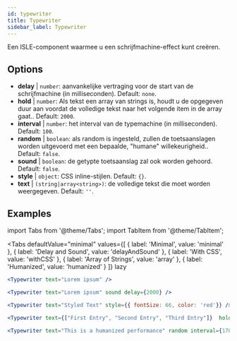 ```yaml
---
id: typewriter 
title: Typewriter
sidebar_label: Typewriter
---
```


Een ISLE-component waarmee u een schrijfmachine-effect kunt creëren.

## Options

* __delay__ | `number`: aanvankelijke vertraging voor de start van de schrijfmachine (in milliseconden). Default: `none`.
* __hold__ | `number`: Als tekst een array van strings is, houdt u de opgegeven duur aan voordat de volledige tekst naar het volgende item in de array gaat.. Default: `2000`.
* __interval__ | `number`: het interval van de typemachine (in milliseconden). Default: `100`.
* __random__ | `boolean`: als random is ingesteld, zullen de toetsaanslagen worden uitgevoerd met een bepaalde, "humane" willekeurigheid.. Default: `false`.
* __sound__ | `boolean`: de getypte toetsaanslag zal ook worden gehoord. Default: `false`.
* __style__ | `object`: CSS inline-stijlen. Default: `{}`.
* __text__ | `(string|array<string>)`: de volledige tekst die moet worden weergegeven. Default: `''`.


## Examples

import Tabs from '@theme/Tabs';
import TabItem from '@theme/TabItem';

<Tabs
    defaultValue="minimal"
    values={[
        { label: 'Minimal', value: 'minimal' },
        { label: 'Delay and Sound', value: 'delayAndSound' },
        { label: 'With CSS', value: 'withCSS' },
        { label: 'Array of Strings', value: 'array' },
        { label: 'Humanized', value: 'humanized' }
    ]}
    lazy
>

<TabItem value="minimal">

```jsx live
<Typewriter text="Lorem ipsum" />
```

</TabItem>

<TabItem value="delayAndSound">

```jsx live
<Typewriter text="Lorem ipsum" sound delay={2000} />
```

</TabItem>

<TabItem value="withCSS">

```jsx live
<Typewriter text="Styled Text" style={{ fontSize: 66, color: 'red'}} />
```

</TabItem>

<TabItem value="array">

```jsx live
<Typewriter text={["First Entry", "Second Entry", "Third Entry"]}  hold={2000} />
```

</TabItem>

<TabItem value="humanized">

```jsx live
<Typewriter text="This is a humanized performance" random interval={170} />
```

</TabItem>

</Tabs>

